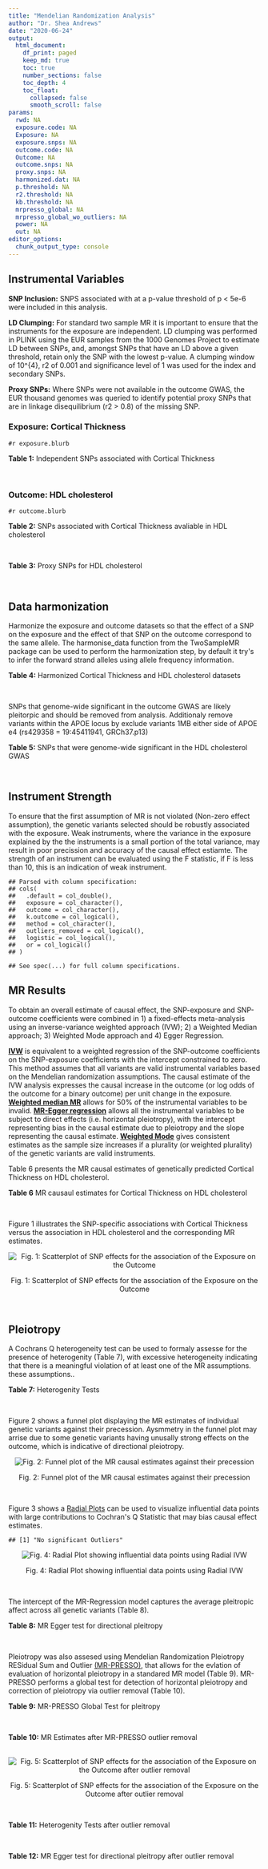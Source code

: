 ```yaml
---
title: "Mendelian Randomization Analysis"
author: "Dr. Shea Andrews"
date: "2020-06-24"
output:
  html_document:
    df_print: paged
    keep_md: true
    toc: true
    number_sections: false
    toc_depth: 4
    toc_float:
      collapsed: false
      smooth_scroll: false
params:
  rwd: NA
  exposure.code: NA
  Exposure: NA
  exposure.snps: NA
  outcome.code: NA
  Outcome: NA
  outcome.snps: NA
  proxy.snps: NA
  harmonized.dat: NA
  p.threshold: NA
  r2.threshold: NA
  kb.threshold: NA
  mrpresso_global: NA
  mrpresso_global_wo_outliers: NA
  power: NA
  out: NA
editor_options:
  chunk_output_type: console
---
```







## Instrumental Variables
**SNP Inclusion:** SNPS associated with at a p-value threshold of p < 5e-6 were included in this analysis.
<br>

**LD Clumping:** For standard two sample MR it is important to ensure that the instruments for the exposure are independent. LD clumping was performed in PLINK using the EUR samples from the 1000 Genomes Project to estimate LD between SNPs, and, amongst SNPs that have an LD above a given threshold, retain only the SNP with the lowest p-value. A clumping window of 10^{4}, r2 of 0.001 and significance level of 1 was used for the index and secondary SNPs.
<br>

**Proxy SNPs:** Where SNPs were not available in the outcome GWAS, the EUR thousand genomes was queried to identify potential proxy SNPs that are in linkage disequilibrium (r2 > 0.8) of the missing SNP.
<br>

### Exposure: Cortical Thickness
`#r exposure.blurb`
<br>

**Table 1:** Independent SNPs associated with Cortical Thickness
<div data-pagedtable="false">
  <script data-pagedtable-source type="application/json">
{"columns":[{"label":["SNP"],"name":[1],"type":["chr"],"align":["left"]},{"label":["CHROM"],"name":[2],"type":["dbl"],"align":["right"]},{"label":["POS"],"name":[3],"type":["dbl"],"align":["right"]},{"label":["REF"],"name":[4],"type":["chr"],"align":["left"]},{"label":["ALT"],"name":[5],"type":["chr"],"align":["left"]},{"label":["AF"],"name":[6],"type":["dbl"],"align":["right"]},{"label":["BETA"],"name":[7],"type":["dbl"],"align":["right"]},{"label":["SE"],"name":[8],"type":["dbl"],"align":["right"]},{"label":["Z"],"name":[9],"type":["dbl"],"align":["right"]},{"label":["P"],"name":[10],"type":["dbl"],"align":["right"]},{"label":["N"],"name":[11],"type":["dbl"],"align":["right"]},{"label":["TRAIT"],"name":[12],"type":["chr"],"align":["left"]}],"data":[{"1":"rs1180331","2":"1","3":"40012184","4":"G","5":"A","6":"0.4610","7":"0.0039","8":"0.0008","9":"4.875000","10":"5.299e-07","11":"32872","12":"Cortical_Thickness"},{"1":"rs556204","2":"1","3":"57595583","4":"G","5":"C","6":"0.1594","7":"-0.0050","8":"0.0010","9":"-5.000000","10":"1.417e-06","11":"32441","12":"Cortical_Thickness"},{"1":"rs2002058","2":"1","3":"58561329","4":"C","5":"T","6":"0.1892","7":"0.0046","8":"0.0010","9":"4.600000","10":"1.289e-06","11":"33089","12":"Cortical_Thickness"},{"1":"rs7549825","2":"1","3":"98554409","4":"A","5":"G","6":"0.3084","7":"0.0040","8":"0.0008","9":"5.000000","10":"2.503e-06","11":"32872","12":"Cortical_Thickness"},{"1":"rs7531555","2":"1","3":"196929310","4":"C","5":"T","6":"0.2386","7":"0.0047","8":"0.0009","9":"5.222222","10":"7.662e-08","11":"32639","12":"Cortical_Thickness"},{"1":"rs6738528","2":"2","3":"27149258","4":"T","5":"A","6":"0.3984","7":"0.0045","8":"0.0008","9":"5.625000","10":"7.324e-09","11":"32872","12":"Cortical_Thickness"},{"1":"rs3770776","2":"2","3":"37150793","4":"A","5":"G","6":"0.4299","7":"0.0039","8":"0.0008","9":"4.875000","10":"3.170e-07","11":"32872","12":"Cortical_Thickness"},{"1":"rs11692435","2":"2","3":"98275354","4":"G","5":"A","6":"0.0910","7":"-0.0091","8":"0.0015","9":"-6.066667","10":"3.179e-10","11":"29128","12":"Cortical_Thickness"},{"1":"rs533577","2":"3","3":"39489651","4":"C","5":"T","6":"0.4935","7":"-0.0050","8":"0.0008","9":"-6.250000","10":"8.426e-11","11":"32872","12":"Cortical_Thickness"},{"1":"rs11708974","2":"3","3":"64395184","4":"C","5":"T","6":"0.4778","7":"0.0035","8":"0.0008","9":"4.375000","10":"4.070e-06","11":"32872","12":"Cortical_Thickness"},{"1":"rs2636563","2":"3","3":"183939044","4":"G","5":"C","6":"0.2416","7":"0.0044","8":"0.0009","9":"4.888889","10":"2.299e-06","11":"31046","12":"Cortical_Thickness"},{"1":"rs10016059","2":"4","3":"2405007","4":"T","5":"C","6":"0.3379","7":"0.0038","8":"0.0008","9":"4.750000","10":"4.994e-06","11":"32441","12":"Cortical_Thickness"},{"1":"rs7657284","2":"4","3":"39688694","4":"A","5":"C","6":"0.2465","7":"0.0044","8":"0.0009","9":"4.888890","10":"2.680e-07","11":"32872","12":"Cortical_Thickness"},{"1":"rs7683042","2":"4","3":"46999235","4":"A","5":"G","6":"0.4028","7":"-0.0036","8":"0.0008","9":"-4.500000","10":"3.852e-06","11":"32872","12":"Cortical_Thickness"},{"1":"rs13107325","2":"4","3":"103188709","4":"C","5":"T","6":"0.0707","7":"-0.0076","8":"0.0015","9":"-5.066667","10":"5.054e-07","11":"32872","12":"Cortical_Thickness"},{"1":"rs35021943","2":"4","3":"121643239","4":"A","5":"C","6":"0.2422","7":"0.0051","8":"0.0009","9":"5.666670","10":"2.979e-09","11":"32872","12":"Cortical_Thickness"},{"1":"rs40565","2":"5","3":"55828636","4":"C","5":"T","6":"0.8108","7":"0.0048","8":"0.0010","9":"4.800000","10":"5.911e-07","11":"32249","12":"Cortical_Thickness"},{"1":"rs2744449","2":"6","3":"52951185","4":"G","5":"C","6":"0.9107","7":"0.0059","8":"0.0013","9":"4.538462","10":"4.452e-06","11":"33281","12":"Cortical_Thickness"},{"1":"rs194833","2":"7","3":"103761274","4":"G","5":"T","6":"0.4771","7":"-0.0035","8":"0.0008","9":"-4.375000","10":"3.614e-06","11":"32486","12":"Cortical_Thickness"},{"1":"rs6961970","2":"7","3":"113901132","4":"C","5":"A","6":"0.2334","7":"0.0041","8":"0.0009","9":"4.555556","10":"2.411e-06","11":"32872","12":"Cortical_Thickness"},{"1":"rs724265","2":"8","3":"8219182","4":"G","5":"A","6":"0.6272","7":"0.0041","8":"0.0008","9":"5.125000","10":"1.012e-07","11":"32872","12":"Cortical_Thickness"},{"1":"rs3200031","2":"8","3":"26227484","4":"C","5":"T","6":"0.0773","7":"0.0071","8":"0.0014","9":"5.071429","10":"5.526e-07","11":"32872","12":"Cortical_Thickness"},{"1":"rs7824177","2":"8","3":"110585288","4":"A","5":"G","6":"0.1616","7":"-0.0059","8":"0.0010","9":"-5.900000","10":"8.922e-09","11":"32872","12":"Cortical_Thickness"},{"1":"rs12543282","2":"8","3":"144627241","4":"C","5":"T","6":"0.2395","7":"0.0043","8":"0.0009","9":"4.777778","10":"4.087e-06","11":"32764","12":"Cortical_Thickness"},{"1":"rs35025323","2":"10","3":"97089991","4":"T","5":"C","6":"0.1210","7":"-0.0054","8":"0.0011","9":"-4.909090","10":"1.762e-06","11":"32872","12":"Cortical_Thickness"},{"1":"rs4296031","2":"11","3":"42540012","4":"G","5":"A","6":"0.8037","7":"-0.0044","8":"0.0010","9":"-4.400000","10":"3.779e-06","11":"32486","12":"Cortical_Thickness"},{"1":"rs7957460","2":"12","3":"32945835","4":"G","5":"A","6":"0.6732","7":"-0.0037","8":"0.0008","9":"-4.625000","10":"2.960e-06","11":"32512","12":"Cortical_Thickness"},{"1":"rs12815451","2":"12","3":"51738706","4":"T","5":"C","6":"0.1519","7":"0.0070","8":"0.0015","9":"4.666670","10":"3.201e-06","11":"20004","12":"Cortical_Thickness"},{"1":"rs1558801","2":"12","3":"109036359","4":"A","5":"C","6":"0.3852","7":"-0.0041","8":"0.0009","9":"-4.555560","10":"2.204e-06","11":"30860","12":"Cortical_Thickness"},{"1":"rs4772440","2":"13","3":"102712476","4":"C","5":"T","6":"0.4224","7":"-0.0036","8":"0.0008","9":"-4.500000","10":"3.102e-06","11":"32872","12":"Cortical_Thickness"},{"1":"rs1742401","2":"16","3":"1971601","4":"G","5":"A","6":"0.3809","7":"-0.0038","8":"0.0008","9":"-4.750000","10":"7.050e-07","11":"32764","12":"Cortical_Thickness"},{"1":"rs734957","2":"17","3":"2612584","4":"G","5":"A","6":"0.2235","7":"0.0066","8":"0.0012","9":"5.500000","10":"6.126e-08","11":"22106","12":"Cortical_Thickness"},{"1":"rs11656696","2":"17","3":"10033679","4":"C","5":"A","6":"0.4288","7":"0.0040","8":"0.0008","9":"5.000000","10":"2.117e-07","11":"32512","12":"Cortical_Thickness"},{"1":"rs7215205","2":"17","3":"29818258","4":"T","5":"C","6":"0.6326","7":"-0.0036","8":"0.0008","9":"-4.500000","10":"3.115e-06","11":"32680","12":"Cortical_Thickness"},{"1":"rs2316766","2":"17","3":"43919068","4":"G","5":"T","6":"0.2098","7":"0.0069","8":"0.0011","9":"6.272727","10":"2.903e-10","11":"26063","12":"Cortical_Thickness"},{"1":"rs117826338","2":"19","3":"5904353","4":"C","5":"T","6":"0.1353","7":"0.0062","8":"0.0012","9":"5.166667","10":"9.902e-08","11":"30012","12":"Cortical_Thickness"},{"1":"rs3816046","2":"19","3":"46118127","4":"C","5":"T","6":"0.3206","7":"-0.0041","8":"0.0008","9":"-5.125000","10":"8.464e-07","11":"30344","12":"Cortical_Thickness"},{"1":"rs5994871","2":"22","3":"22091244","4":"C","5":"T","6":"0.7171","7":"0.0042","8":"0.0009","9":"4.666667","10":"8.821e-07","11":"32872","12":"Cortical_Thickness"},{"1":"rs5756894","2":"22","3":"38450136","4":"C","5":"A","6":"0.6043","7":"0.0035","8":"0.0008","9":"4.375000","10":"4.741e-06","11":"32872","12":"Cortical_Thickness"}],"options":{"columns":{"min":{},"max":[10]},"rows":{"min":[10],"max":[10]},"pages":{}}}
  </script>
</div>
<br>

### Outcome: HDL cholesterol
`#r outcome.blurb`
<br>

**Table 2:** SNPs associated with Cortical Thickness avaliable in HDL cholesterol
<div data-pagedtable="false">
  <script data-pagedtable-source type="application/json">
{"columns":[{"label":["SNP"],"name":[1],"type":["chr"],"align":["left"]},{"label":["CHROM"],"name":[2],"type":["dbl"],"align":["right"]},{"label":["POS"],"name":[3],"type":["dbl"],"align":["right"]},{"label":["REF"],"name":[4],"type":["chr"],"align":["left"]},{"label":["ALT"],"name":[5],"type":["chr"],"align":["left"]},{"label":["AF"],"name":[6],"type":["dbl"],"align":["right"]},{"label":["BETA"],"name":[7],"type":["dbl"],"align":["right"]},{"label":["SE"],"name":[8],"type":["dbl"],"align":["right"]},{"label":["Z"],"name":[9],"type":["dbl"],"align":["right"]},{"label":["P"],"name":[10],"type":["dbl"],"align":["right"]},{"label":["N"],"name":[11],"type":["dbl"],"align":["right"]},{"label":["TRAIT"],"name":[12],"type":["chr"],"align":["left"]}],"data":[{"1":"rs1180331","2":"NA","3":"NA","4":"NA","5":"NA","6":"NA","7":"NA","8":"NA","9":"NA","10":"NA","11":"NA","12":"NA"},{"1":"rs556204","2":"1","3":"57595583","4":"G","5":"C","6":"0.1137930","7":"0.0039","8":"0.0069","9":"0.5652174","10":"8.538e-01","11":"94215","12":"HDL_Cholesterol"},{"1":"rs2002058","2":"1","3":"58561329","4":"C","5":"T","6":"0.1728960","7":"-0.0045","8":"0.0044","9":"-1.0227300","10":"4.201e-01","11":"187001","12":"HDL_Cholesterol"},{"1":"rs7549825","2":"1","3":"98554409","4":"A","5":"G","6":"0.3432840","7":"-0.0037","8":"0.0052","9":"-0.7115380","10":"4.497e-01","11":"94102","12":"HDL_Cholesterol"},{"1":"rs7531555","2":"NA","3":"NA","4":"NA","5":"NA","6":"NA","7":"NA","8":"NA","9":"NA","10":"NA","11":"NA","12":"NA"},{"1":"rs6738528","2":"2","3":"27149258","4":"T","5":"A","6":"0.4217790","7":"-0.0104","8":"0.0049","9":"-2.1224500","10":"4.743e-02","11":"94311","12":"HDL_Cholesterol"},{"1":"rs3770776","2":"NA","3":"NA","4":"NA","5":"NA","6":"NA","7":"NA","8":"NA","9":"NA","10":"NA","11":"NA","12":"NA"},{"1":"rs11692435","2":"2","3":"98275354","4":"G","5":"A","6":"0.1408810","7":"-0.0019","8":"0.0082","9":"-0.2317070","10":"7.171e-01","11":"94311","12":"HDL_Cholesterol"},{"1":"rs533577","2":"3","3":"39489651","4":"C","5":"T","6":"0.4492390","7":"-0.0007","8":"0.0048","9":"-0.1458330","10":"4.734e-01","11":"94311","12":"HDL_Cholesterol"},{"1":"rs11708974","2":"NA","3":"NA","4":"NA","5":"NA","6":"NA","7":"NA","8":"NA","9":"NA","10":"NA","11":"NA","12":"NA"},{"1":"rs2636563","2":"NA","3":"NA","4":"NA","5":"NA","6":"NA","7":"NA","8":"NA","9":"NA","10":"NA","11":"NA","12":"NA"},{"1":"rs10016059","2":"NA","3":"NA","4":"NA","5":"NA","6":"NA","7":"NA","8":"NA","9":"NA","10":"NA","11":"NA","12":"NA"},{"1":"rs7657284","2":"4","3":"39688694","4":"A","5":"C","6":"0.2721680","7":"-0.0059","8":"0.0055","9":"-1.0727300","10":"4.606e-01","11":"94311","12":"HDL_Cholesterol"},{"1":"rs7683042","2":"4","3":"46999235","4":"A","5":"G","6":"0.3111070","7":"-0.0087","8":"0.0051","9":"-1.7058800","10":"1.455e-01","11":"94311","12":"HDL_Cholesterol"},{"1":"rs13107325","2":"4","3":"103188709","4":"C","5":"T","6":"0.0473169","7":"-0.0708","8":"0.0078","9":"-9.0769200","10":"1.065e-15","11":"179316","12":"HDL_Cholesterol"},{"1":"rs35021943","2":"NA","3":"NA","4":"NA","5":"NA","6":"NA","7":"NA","8":"NA","9":"NA","10":"NA","11":"NA","12":"NA"},{"1":"rs40565","2":"5","3":"55828636","4":"C","5":"T","6":"0.7925280","7":"-0.0125","8":"0.0062","9":"-2.0161300","10":"2.448e-02","11":"94244","12":"HDL_Cholesterol"},{"1":"rs2744449","2":"NA","3":"NA","4":"NA","5":"NA","6":"NA","7":"NA","8":"NA","9":"NA","10":"NA","11":"NA","12":"NA"},{"1":"rs194833","2":"NA","3":"NA","4":"NA","5":"NA","6":"NA","7":"NA","8":"NA","9":"NA","10":"NA","11":"NA","12":"NA"},{"1":"rs6961970","2":"NA","3":"NA","4":"NA","5":"NA","6":"NA","7":"NA","8":"NA","9":"NA","10":"NA","11":"NA","12":"NA"},{"1":"rs724265","2":"NA","3":"NA","4":"NA","5":"NA","6":"NA","7":"NA","8":"NA","9":"NA","10":"NA","11":"NA","12":"NA"},{"1":"rs3200031","2":"NA","3":"NA","4":"NA","5":"NA","6":"NA","7":"NA","8":"NA","9":"NA","10":"NA","11":"NA","12":"NA"},{"1":"rs7824177","2":"8","3":"110585288","4":"A","5":"G","6":"0.1132660","7":"-0.0103","8":"0.0065","9":"-1.5846200","10":"3.176e-02","11":"94069","12":"HDL_Cholesterol"},{"1":"rs12543282","2":"NA","3":"NA","4":"NA","5":"NA","6":"NA","7":"NA","8":"NA","9":"NA","10":"NA","11":"NA","12":"NA"},{"1":"rs35025323","2":"NA","3":"NA","4":"NA","5":"NA","6":"NA","7":"NA","8":"NA","9":"NA","10":"NA","11":"NA","12":"NA"},{"1":"rs4296031","2":"NA","3":"NA","4":"NA","5":"NA","6":"NA","7":"NA","8":"NA","9":"NA","10":"NA","11":"NA","12":"NA"},{"1":"rs7957460","2":"NA","3":"NA","4":"NA","5":"NA","6":"NA","7":"NA","8":"NA","9":"NA","10":"NA","11":"NA","12":"NA"},{"1":"rs12815451","2":"NA","3":"NA","4":"NA","5":"NA","6":"NA","7":"NA","8":"NA","9":"NA","10":"NA","11":"NA","12":"NA"},{"1":"rs1558801","2":"NA","3":"NA","4":"NA","5":"NA","6":"NA","7":"NA","8":"NA","9":"NA","10":"NA","11":"NA","12":"NA"},{"1":"rs4772440","2":"13","3":"102712476","4":"C","5":"T","6":"0.4284900","7":"-0.0010","8":"0.0050","9":"-0.2000000","10":"8.897e-01","11":"93339","12":"HDL_Cholesterol"},{"1":"rs1742401","2":"NA","3":"NA","4":"NA","5":"NA","6":"NA","7":"NA","8":"NA","9":"NA","10":"NA","11":"NA","12":"NA"},{"1":"rs734957","2":"NA","3":"NA","4":"NA","5":"NA","6":"NA","7":"NA","8":"NA","9":"NA","10":"NA","11":"NA","12":"NA"},{"1":"rs11656696","2":"17","3":"10033679","4":"C","5":"A","6":"0.4084370","7":"-0.0014","8":"0.0056","9":"-0.2500000","10":"8.606e-01","11":"92820","12":"HDL_Cholesterol"},{"1":"rs7215205","2":"NA","3":"NA","4":"NA","5":"NA","6":"NA","7":"NA","8":"NA","9":"NA","10":"NA","11":"NA","12":"NA"},{"1":"rs2316766","2":"NA","3":"NA","4":"NA","5":"NA","6":"NA","7":"NA","8":"NA","9":"NA","10":"NA","11":"NA","12":"NA"},{"1":"rs117826338","2":"NA","3":"NA","4":"NA","5":"NA","6":"NA","7":"NA","8":"NA","9":"NA","10":"NA","11":"NA","12":"NA"},{"1":"rs3816046","2":"19","3":"46118127","4":"C","5":"T","6":"0.3054140","7":"-0.0150","8":"0.0065","9":"-2.3076900","10":"1.603e-02","11":"77438","12":"HDL_Cholesterol"},{"1":"rs5994871","2":"NA","3":"NA","4":"NA","5":"NA","6":"NA","7":"NA","8":"NA","9":"NA","10":"NA","11":"NA","12":"NA"},{"1":"rs5756894","2":"NA","3":"NA","4":"NA","5":"NA","6":"NA","7":"NA","8":"NA","9":"NA","10":"NA","11":"NA","12":"NA"}],"options":{"columns":{"min":{},"max":[10]},"rows":{"min":[10],"max":[10]},"pages":{}}}
  </script>
</div>
<br>

**Table 3:** Proxy SNPs for HDL cholesterol
<div data-pagedtable="false">
  <script data-pagedtable-source type="application/json">
{"columns":[{"label":["target_snp"],"name":[1],"type":["chr"],"align":["left"]},{"label":["proxy_snp"],"name":[2],"type":["chr"],"align":["left"]},{"label":["ld.r2"],"name":[3],"type":["dbl"],"align":["right"]},{"label":["Dprime"],"name":[4],"type":["dbl"],"align":["right"]},{"label":["PHASE"],"name":[5],"type":["chr"],"align":["left"]},{"label":["X12"],"name":[6],"type":["lgl"],"align":["right"]},{"label":["CHROM"],"name":[7],"type":["dbl"],"align":["right"]},{"label":["POS"],"name":[8],"type":["dbl"],"align":["right"]},{"label":["REF.proxy"],"name":[9],"type":["chr"],"align":["left"]},{"label":["ALT.proxy"],"name":[10],"type":["chr"],"align":["left"]},{"label":["AF"],"name":[11],"type":["dbl"],"align":["right"]},{"label":["BETA"],"name":[12],"type":["dbl"],"align":["right"]},{"label":["SE"],"name":[13],"type":["dbl"],"align":["right"]},{"label":["Z"],"name":[14],"type":["dbl"],"align":["right"]},{"label":["P"],"name":[15],"type":["dbl"],"align":["right"]},{"label":["N"],"name":[16],"type":["dbl"],"align":["right"]},{"label":["TRAIT"],"name":[17],"type":["chr"],"align":["left"]},{"label":["ref"],"name":[18],"type":["chr"],"align":["left"]},{"label":["ref.proxy"],"name":[19],"type":["chr"],"align":["left"]},{"label":["alt"],"name":[20],"type":["chr"],"align":["left"]},{"label":["alt.proxy"],"name":[21],"type":["chr"],"align":["left"]},{"label":["ALT"],"name":[22],"type":["chr"],"align":["left"]},{"label":["REF"],"name":[23],"type":["chr"],"align":["left"]},{"label":["proxy.outcome"],"name":[24],"type":["lgl"],"align":["right"]}],"data":[{"1":"rs7531555","2":"rs4085749","3":"1.000000","4":"1.000000","5":"TT/CC","6":"NA","7":"1","8":"196920148","9":"C","10":"T","11":"0.249818","12":"0.0158","13":"0.0056","14":"2.8214286","15":"0.008547","16":"94311","17":"HDL_Cholesterol","18":"T","19":"T","20":"C","21":"C","22":"T","23":"C","24":"TRUE"},{"1":"rs3770776","2":"rs888083","3":"0.856718","4":"0.929358","5":"GT/AC","6":"NA","7":"2","8":"37117073","9":"C","10":"T","11":"0.424528","12":"0.0035","13":"0.0048","14":"0.7291667","15":"0.279200","16":"94311","17":"HDL_Cholesterol","18":"G","19":"T","20":"A","21":"C","22":"G","23":"A","24":"TRUE"},{"1":"rs2636563","2":"rs13315366","3":"0.831668","4":"0.993562","5":"CT/GC","6":"NA","7":"3","8":"183940200","9":"C","10":"T","11":"0.205666","12":"-0.0138","13":"0.0085","14":"-1.6235300","15":"0.121700","16":"94311","17":"HDL_Cholesterol","18":"C","19":"T","20":"G","21":"C","22":"C","23":"G","24":"TRUE"},{"1":"rs10016059","2":"rs4257708","3":"0.826687","4":"0.990109","5":"CA/TG","6":"NA","7":"4","8":"2385384","9":"G","10":"A","11":"0.428780","12":"0.0061","13":"0.0049","14":"1.2448980","15":"0.339400","16":"94309","17":"HDL_Cholesterol","18":"C","19":"A","20":"T","21":"G","22":"C","23":"T","24":"TRUE"},{"1":"rs35021943","2":"rs11721741","3":"0.926024","4":"0.970667","5":"CG/AA","6":"NA","7":"4","8":"121629986","9":"A","10":"G","11":"0.224764","12":"0.0045","13":"0.0056","14":"0.8035714","15":"0.634200","16":"94311","17":"HDL_Cholesterol","18":"C","19":"G","20":"A","21":"A","22":"C","23":"A","24":"TRUE"},{"1":"rs2744449","2":"rs222451","3":"0.988497","4":"1.000000","5":"GC/CG","6":"NA","7":"6","8":"52909609","9":"C","10":"G","11":"0.885118","12":"0.0138","13":"0.0083","14":"1.6626506","15":"0.342000","16":"91285","17":"HDL_Cholesterol","18":"G","19":"C","20":"C","21":"G","22":"C","23":"G","24":"TRUE"},{"1":"rs194833","2":"rs194834","3":"0.996031","4":"1.000000","5":"GG/TA","6":"NA","7":"7","8":"103762313","9":"G","10":"A","11":"0.482583","12":"0.0120","13":"0.0048","14":"2.5000000","15":"0.010750","16":"94311","17":"HDL_Cholesterol","18":"G","19":"G","20":"T","21":"A","22":"T","23":"G","24":"TRUE"},{"1":"rs724265","2":"rs4840932","3":"0.925904","4":"0.995533","5":"GG/AT","6":"NA","7":"8","8":"8209191","9":"G","10":"T","11":"0.574135","12":"-0.0056","13":"0.0050","14":"-1.1200000","15":"0.161300","16":"94311","17":"HDL_Cholesterol","18":"G","19":"G","20":"A","21":"T","22":"A","23":"G","24":"TRUE"},{"1":"rs3200031","2":"rs17055142","3":"1.000000","4":"1.000000","5":"TT/CC","6":"NA","7":"8","8":"26201601","9":"C","10":"T","11":"0.046790","12":"-0.0023","13":"0.0093","14":"-0.2473120","15":"0.970800","16":"89247","17":"HDL_Cholesterol","18":"T","19":"T","20":"C","21":"C","22":"T","23":"C","24":"TRUE"},{"1":"rs12543282","2":"rs7837369","3":"0.871553","4":"0.952496","5":"TT/CG","6":"NA","7":"8","8":"144605598","9":"G","10":"T","11":"0.214130","12":"-0.0011","13":"0.0057","14":"-0.1929820","15":"0.769000","16":"94311","17":"HDL_Cholesterol","18":"T","19":"T","20":"C","21":"G","22":"T","23":"C","24":"TRUE"},{"1":"rs35025323","2":"rs7085635","3":"1.000000","4":"1.000000","5":"CT/TC","6":"NA","7":"10","8":"97087522","9":"C","10":"T","11":"0.127137","12":"-0.0070","13":"0.0073","14":"-0.9589040","15":"0.317700","16":"94311","17":"HDL_Cholesterol","18":"C","19":"T","20":"T","21":"C","22":"C","23":"T","24":"TRUE"},{"1":"rs4296031","2":"rs6485318","3":"0.920459","4":"1.000000","5":"GG/AA","6":"NA","7":"11","8":"42511130","9":"G","10":"A","11":"0.787785","12":"0.0106","13":"0.0062","14":"1.7096774","15":"0.093050","16":"94311","17":"HDL_Cholesterol","18":"G","19":"G","20":"A","21":"A","22":"A","23":"G","24":"TRUE"},{"1":"rs7957460","2":"rs12612","3":"1.000000","4":"1.000000","5":"GG/AC","6":"NA","7":"12","8":"32945107","9":"G","10":"C","11":"0.660196","12":"0.0011","13":"0.0051","14":"0.2156863","15":"0.862500","16":"94311","17":"HDL_Cholesterol","18":"G","19":"G","20":"A","21":"C","22":"A","23":"G","24":"TRUE"},{"1":"rs1558801","2":"rs7300215","3":"0.811396","4":"0.952704","5":"CA/AG","6":"NA","7":"12","8":"109089394","9":"G","10":"A","11":"0.399416","12":"-0.0056","13":"0.0052","14":"-1.0769200","15":"0.195800","16":"94310","17":"HDL_Cholesterol","18":"C","19":"A","20":"A","21":"G","22":"C","23":"A","24":"TRUE"},{"1":"rs1742401","2":"rs2974863","3":"0.934600","4":"0.982930","5":"AG/GC","6":"NA","7":"16","8":"1963152","9":"C","10":"G","11":"0.434838","12":"-0.0043","13":"0.0049","14":"-0.8775510","15":"0.343200","16":"92820","17":"HDL_Cholesterol","18":"A","19":"G","20":"G","21":"C","22":"A","23":"G","24":"TRUE"},{"1":"rs7215205","2":"rs2097719","3":"0.830986","4":"0.935708","5":"TG/CA","6":"NA","7":"17","8":"29827429","9":"G","10":"A","11":"0.608000","12":"-0.0034","13":"0.0052","14":"-0.6538460","15":"0.505300","16":"92820","17":"HDL_Cholesterol","18":"T","19":"G","20":"C","21":"A","22":"C","23":"T","24":"TRUE"},{"1":"rs2316766","2":"rs17687534","3":"0.989115","4":"1.000000","5":"TC/GT","6":"NA","7":"17","8":"43749579","9":"T","10":"C","11":"0.147123","12":"0.0000","13":"0.0059","14":"0.0000000","15":"0.602500","16":"91319","17":"HDL_Cholesterol","18":"T","19":"C","20":"G","21":"T","22":"T","23":"G","24":"TRUE"},{"1":"rs5756894","2":"rs4821733","3":"0.899090","4":"1.000000","5":"CG/AA","6":"NA","7":"22","8":"38449394","9":"G","10":"A","11":"0.571869","12":"0.0006","13":"0.0048","14":"0.1250000","15":"0.931500","16":"92712","17":"HDL_Cholesterol","18":"C","19":"G","20":"A","21":"A","22":"A","23":"C","24":"TRUE"},{"1":"rs1180331","2":"NA","3":"NA","4":"NA","5":"NA","6":"NA","7":"NA","8":"NA","9":"NA","10":"NA","11":"NA","12":"NA","13":"NA","14":"NA","15":"NA","16":"NA","17":"NA","18":"NA","19":"NA","20":"NA","21":"NA","22":"NA","23":"NA","24":"NA"},{"1":"rs11708974","2":"NA","3":"NA","4":"NA","5":"NA","6":"NA","7":"NA","8":"NA","9":"NA","10":"NA","11":"NA","12":"NA","13":"NA","14":"NA","15":"NA","16":"NA","17":"NA","18":"NA","19":"NA","20":"NA","21":"NA","22":"NA","23":"NA","24":"NA"},{"1":"rs6961970","2":"NA","3":"NA","4":"NA","5":"NA","6":"NA","7":"NA","8":"NA","9":"NA","10":"NA","11":"NA","12":"NA","13":"NA","14":"NA","15":"NA","16":"NA","17":"NA","18":"NA","19":"NA","20":"NA","21":"NA","22":"NA","23":"NA","24":"NA"},{"1":"rs12815451","2":"NA","3":"NA","4":"NA","5":"NA","6":"NA","7":"NA","8":"NA","9":"NA","10":"NA","11":"NA","12":"NA","13":"NA","14":"NA","15":"NA","16":"NA","17":"NA","18":"NA","19":"NA","20":"NA","21":"NA","22":"NA","23":"NA","24":"NA"},{"1":"rs734957","2":"NA","3":"NA","4":"NA","5":"NA","6":"NA","7":"NA","8":"NA","9":"NA","10":"NA","11":"NA","12":"NA","13":"NA","14":"NA","15":"NA","16":"NA","17":"NA","18":"NA","19":"NA","20":"NA","21":"NA","22":"NA","23":"NA","24":"NA"},{"1":"rs117826338","2":"NA","3":"NA","4":"NA","5":"NA","6":"NA","7":"NA","8":"NA","9":"NA","10":"NA","11":"NA","12":"NA","13":"NA","14":"NA","15":"NA","16":"NA","17":"NA","18":"NA","19":"NA","20":"NA","21":"NA","22":"NA","23":"NA","24":"NA"},{"1":"rs5994871","2":"NA","3":"NA","4":"NA","5":"NA","6":"NA","7":"NA","8":"NA","9":"NA","10":"NA","11":"NA","12":"NA","13":"NA","14":"NA","15":"NA","16":"NA","17":"NA","18":"NA","19":"NA","20":"NA","21":"NA","22":"NA","23":"NA","24":"NA"}],"options":{"columns":{"min":{},"max":[10]},"rows":{"min":[10],"max":[10]},"pages":{}}}
  </script>
</div>
<br>

## Data harmonization
Harmonize the exposure and outcome datasets so that the effect of a SNP on the exposure and the effect of that SNP on the outcome correspond to the same allele. The harmonise_data function from the TwoSampleMR package can be used to perform the harmonization step, by default it try's to infer the forward strand alleles using allele frequency information.
<br>

**Table 4:** Harmonized Cortical Thickness and HDL cholesterol datasets
<div data-pagedtable="false">
  <script data-pagedtable-source type="application/json">
{"columns":[{"label":["SNP"],"name":[1],"type":["chr"],"align":["left"]},{"label":["effect_allele.exposure"],"name":[2],"type":["chr"],"align":["left"]},{"label":["other_allele.exposure"],"name":[3],"type":["chr"],"align":["left"]},{"label":["effect_allele.outcome"],"name":[4],"type":["chr"],"align":["left"]},{"label":["other_allele.outcome"],"name":[5],"type":["chr"],"align":["left"]},{"label":["beta.exposure"],"name":[6],"type":["dbl"],"align":["right"]},{"label":["beta.outcome"],"name":[7],"type":["dbl"],"align":["right"]},{"label":["eaf.exposure"],"name":[8],"type":["dbl"],"align":["right"]},{"label":["eaf.outcome"],"name":[9],"type":["dbl"],"align":["right"]},{"label":["remove"],"name":[10],"type":["lgl"],"align":["right"]},{"label":["palindromic"],"name":[11],"type":["lgl"],"align":["right"]},{"label":["ambiguous"],"name":[12],"type":["lgl"],"align":["right"]},{"label":["id.outcome"],"name":[13],"type":["chr"],"align":["left"]},{"label":["chr.outcome"],"name":[14],"type":["dbl"],"align":["right"]},{"label":["pos.outcome"],"name":[15],"type":["dbl"],"align":["right"]},{"label":["se.outcome"],"name":[16],"type":["dbl"],"align":["right"]},{"label":["z.outcome"],"name":[17],"type":["dbl"],"align":["right"]},{"label":["pval.outcome"],"name":[18],"type":["dbl"],"align":["right"]},{"label":["samplesize.outcome"],"name":[19],"type":["dbl"],"align":["right"]},{"label":["outcome"],"name":[20],"type":["chr"],"align":["left"]},{"label":["mr_keep.outcome"],"name":[21],"type":["lgl"],"align":["right"]},{"label":["pval_origin.outcome"],"name":[22],"type":["chr"],"align":["left"]},{"label":["proxy.outcome"],"name":[23],"type":["lgl"],"align":["right"]},{"label":["target_snp.outcome"],"name":[24],"type":["chr"],"align":["left"]},{"label":["proxy_snp.outcome"],"name":[25],"type":["chr"],"align":["left"]},{"label":["target_a1.outcome"],"name":[26],"type":["chr"],"align":["left"]},{"label":["target_a2.outcome"],"name":[27],"type":["chr"],"align":["left"]},{"label":["proxy_a1.outcome"],"name":[28],"type":["chr"],"align":["left"]},{"label":["proxy_a2.outcome"],"name":[29],"type":["chr"],"align":["left"]},{"label":["chr.exposure"],"name":[30],"type":["dbl"],"align":["right"]},{"label":["pos.exposure"],"name":[31],"type":["dbl"],"align":["right"]},{"label":["se.exposure"],"name":[32],"type":["dbl"],"align":["right"]},{"label":["z.exposure"],"name":[33],"type":["dbl"],"align":["right"]},{"label":["pval.exposure"],"name":[34],"type":["dbl"],"align":["right"]},{"label":["samplesize.exposure"],"name":[35],"type":["dbl"],"align":["right"]},{"label":["exposure"],"name":[36],"type":["chr"],"align":["left"]},{"label":["mr_keep.exposure"],"name":[37],"type":["lgl"],"align":["right"]},{"label":["pval_origin.exposure"],"name":[38],"type":["chr"],"align":["left"]},{"label":["id.exposure"],"name":[39],"type":["chr"],"align":["left"]},{"label":["action"],"name":[40],"type":["dbl"],"align":["right"]},{"label":["mr_keep"],"name":[41],"type":["lgl"],"align":["right"]},{"label":["pleitropy_keep"],"name":[42],"type":["lgl"],"align":["right"]},{"label":["pt"],"name":[43],"type":["dbl"],"align":["right"]},{"label":["mrpresso_RSSobs"],"name":[44],"type":["dbl"],"align":["right"]},{"label":["mrpresso_pval"],"name":[45],"type":["dbl"],"align":["right"]},{"label":["mrpresso_keep"],"name":[46],"type":["lgl"],"align":["right"]}],"data":[{"1":"rs10016059","2":"C","3":"T","4":"C","5":"T","6":"0.0038","7":"0.0061","8":"0.3379","9":"0.4287800","10":"FALSE","11":"FALSE","12":"FALSE","13":"KjrdQA","14":"4","15":"2385384","16":"0.0049","17":"1.2448980","18":"3.394e-01","19":"94309","20":"Willer2013hdl","21":"TRUE","22":"reported","23":"TRUE","24":"rs10016059","25":"rs4257708","26":"C","27":"T","28":"A","29":"G","30":"4","31":"2405007","32":"0.0008","33":"4.750000","34":"4.994e-06","35":"32441","36":"Grasby2020thickness","37":"TRUE","38":"reported","39":"t7uv8N","40":"2","41":"TRUE","42":"TRUE","43":"5e-06","44":"3.489948e-05","45":"1.000","46":"TRUE"},{"1":"rs11656696","2":"A","3":"C","4":"A","5":"C","6":"0.0040","7":"-0.0014","8":"0.4288","9":"0.4084370","10":"FALSE","11":"FALSE","12":"FALSE","13":"KjrdQA","14":"17","15":"10033679","16":"0.0056","17":"-0.2500000","18":"8.606e-01","19":"92820","20":"Willer2013hdl","21":"TRUE","22":"reported","23":"NA","24":"NA","25":"NA","26":"NA","27":"NA","28":"NA","29":"NA","30":"17","31":"10033679","32":"0.0008","33":"5.000000","34":"2.117e-07","35":"32512","36":"Grasby2020thickness","37":"TRUE","38":"reported","39":"t7uv8N","40":"2","41":"TRUE","42":"TRUE","43":"5e-06","44":"3.408225e-06","45":"1.000","46":"TRUE"},{"1":"rs11692435","2":"A","3":"G","4":"A","5":"G","6":"-0.0091","7":"-0.0019","8":"0.0910","9":"0.1408810","10":"FALSE","11":"FALSE","12":"FALSE","13":"KjrdQA","14":"2","15":"98275354","16":"0.0082","17":"-0.2317070","18":"7.171e-01","19":"94311","20":"Willer2013hdl","21":"TRUE","22":"reported","23":"NA","24":"NA","25":"NA","26":"NA","27":"NA","28":"NA","29":"NA","30":"2","31":"98275354","32":"0.0015","33":"-6.066667","34":"3.179e-10","35":"29128","36":"Grasby2020thickness","37":"TRUE","38":"reported","39":"t7uv8N","40":"2","41":"TRUE","42":"TRUE","43":"5e-06","44":"1.133695e-06","45":"1.000","46":"TRUE"},{"1":"rs12543282","2":"T","3":"C","4":"T","5":"C","6":"0.0043","7":"-0.0011","8":"0.2395","9":"0.2141300","10":"FALSE","11":"FALSE","12":"FALSE","13":"KjrdQA","14":"8","15":"144605598","16":"0.0057","17":"-0.1929820","18":"7.690e-01","19":"94311","20":"Willer2013hdl","21":"TRUE","22":"reported","23":"TRUE","24":"rs12543282","25":"rs7837369","26":"T","27":"C","28":"T","29":"G","30":"8","31":"144627241","32":"0.0009","33":"4.777778","34":"4.087e-06","35":"32764","36":"Grasby2020thickness","37":"TRUE","38":"reported","39":"t7uv8N","40":"2","41":"TRUE","42":"TRUE","43":"5e-06","44":"2.475925e-06","45":"1.000","46":"TRUE"},{"1":"rs13107325","2":"T","3":"C","4":"T","5":"C","6":"-0.0076","7":"-0.0708","8":"0.0707","9":"0.0473169","10":"FALSE","11":"FALSE","12":"FALSE","13":"KjrdQA","14":"4","15":"103188709","16":"0.0078","17":"-9.0769200","18":"1.065e-15","19":"179316","20":"Willer2013hdl","21":"TRUE","22":"reported","23":"NA","24":"NA","25":"NA","26":"NA","27":"NA","28":"NA","29":"NA","30":"4","31":"103188709","32":"0.0015","33":"-5.066667","34":"5.054e-07","35":"32872","36":"Grasby2020thickness","37":"TRUE","38":"reported","39":"t7uv8N","40":"2","41":"TRUE","42":"FALSE","43":"5e-06","44":"NA","45":"NA","46":"NA"},{"1":"rs1558801","2":"C","3":"A","4":"C","5":"A","6":"-0.0041","7":"-0.0056","8":"0.3852","9":"0.3994160","10":"FALSE","11":"FALSE","12":"FALSE","13":"KjrdQA","14":"12","15":"109089394","16":"0.0052","17":"-1.0769200","18":"1.958e-01","19":"94310","20":"Willer2013hdl","21":"TRUE","22":"reported","23":"TRUE","24":"rs1558801","25":"rs7300215","26":"C","27":"A","28":"A","29":"G","30":"12","31":"109036359","32":"0.0009","33":"-4.555560","34":"2.204e-06","35":"30860","36":"Grasby2020thickness","37":"TRUE","38":"reported","39":"t7uv8N","40":"2","41":"TRUE","42":"TRUE","43":"5e-06","44":"2.879952e-05","45":"1.000","46":"TRUE"},{"1":"rs1742401","2":"A","3":"G","4":"A","5":"G","6":"-0.0038","7":"-0.0043","8":"0.3809","9":"0.4348380","10":"FALSE","11":"FALSE","12":"FALSE","13":"KjrdQA","14":"16","15":"1963152","16":"0.0049","17":"-0.8775510","18":"3.432e-01","19":"92820","20":"Willer2013hdl","21":"TRUE","22":"reported","23":"TRUE","24":"rs1742401","25":"rs2974863","26":"A","27":"G","28":"G","29":"C","30":"16","31":"1971601","32":"0.0008","33":"-4.750000","34":"7.050e-07","35":"32764","36":"Grasby2020thickness","37":"TRUE","38":"reported","39":"t7uv8N","40":"2","41":"TRUE","42":"TRUE","43":"5e-06","44":"1.639793e-05","45":"1.000","46":"TRUE"},{"1":"rs194833","2":"T","3":"G","4":"T","5":"G","6":"-0.0035","7":"0.0120","8":"0.4771","9":"0.4825830","10":"FALSE","11":"FALSE","12":"FALSE","13":"KjrdQA","14":"7","15":"103762313","16":"0.0048","17":"2.5000000","18":"1.075e-02","19":"94311","20":"Willer2013hdl","21":"TRUE","22":"reported","23":"TRUE","24":"rs194833","25":"rs194834","26":"T","27":"G","28":"A","29":"G","30":"7","31":"103761274","32":"0.0008","33":"-4.375000","34":"3.614e-06","35":"32486","36":"Grasby2020thickness","37":"TRUE","38":"reported","39":"t7uv8N","40":"2","41":"TRUE","42":"TRUE","43":"5e-06","44":"1.612589e-04","45":"0.058","46":"TRUE"},{"1":"rs2002058","2":"T","3":"C","4":"T","5":"C","6":"0.0046","7":"-0.0045","8":"0.1892","9":"0.1728960","10":"FALSE","11":"FALSE","12":"FALSE","13":"KjrdQA","14":"1","15":"58561329","16":"0.0044","17":"-1.0227300","18":"4.201e-01","19":"187001","20":"Willer2013hdl","21":"TRUE","22":"reported","23":"NA","24":"NA","25":"NA","26":"NA","27":"NA","28":"NA","29":"NA","30":"1","31":"58561329","32":"0.0010","33":"4.600000","34":"1.289e-06","35":"33089","36":"Grasby2020thickness","37":"TRUE","38":"reported","39":"t7uv8N","40":"2","41":"TRUE","42":"TRUE","43":"5e-06","44":"2.762096e-05","45":"1.000","46":"TRUE"},{"1":"rs2316766","2":"T","3":"G","4":"T","5":"G","6":"0.0069","7":"0.0000","8":"0.2098","9":"0.1471230","10":"FALSE","11":"FALSE","12":"FALSE","13":"KjrdQA","14":"17","15":"43749579","16":"0.0059","17":"0.0000000","18":"6.025e-01","19":"91319","20":"Willer2013hdl","21":"TRUE","22":"reported","23":"TRUE","24":"rs2316766","25":"rs17687534","26":"T","27":"G","28":"C","29":"T","30":"17","31":"43919068","32":"0.0011","33":"6.272727","34":"2.903e-10","35":"26063","36":"Grasby2020thickness","37":"TRUE","38":"reported","39":"t7uv8N","40":"2","41":"TRUE","42":"TRUE","43":"5e-06","44":"5.439581e-07","45":"1.000","46":"TRUE"},{"1":"rs2636563","2":"C","3":"G","4":"C","5":"G","6":"0.0044","7":"-0.0138","8":"0.2416","9":"0.2056660","10":"FALSE","11":"TRUE","12":"FALSE","13":"KjrdQA","14":"3","15":"183940200","16":"0.0085","17":"-1.6235300","18":"1.217e-01","19":"94311","20":"Willer2013hdl","21":"TRUE","22":"reported","23":"TRUE","24":"rs2636563","25":"rs13315366","26":"C","27":"G","28":"T","29":"C","30":"3","31":"183939044","32":"0.0009","33":"4.888889","34":"2.299e-06","35":"31046","36":"Grasby2020thickness","37":"TRUE","38":"reported","39":"t7uv8N","40":"2","41":"TRUE","42":"TRUE","43":"5e-06","44":"2.084597e-04","45":"1.000","46":"TRUE"},{"1":"rs2744449","2":"C","3":"G","4":"C","5":"G","6":"0.0059","7":"0.0138","8":"0.9107","9":"0.8851180","10":"FALSE","11":"TRUE","12":"FALSE","13":"KjrdQA","14":"6","15":"52909609","16":"0.0083","17":"1.6626506","18":"3.420e-01","19":"91285","20":"Willer2013hdl","21":"TRUE","22":"reported","23":"TRUE","24":"rs2744449","25":"rs222451","26":"C","27":"G","28":"G","29":"C","30":"6","31":"52951185","32":"0.0013","33":"4.538462","34":"4.452e-06","35":"33281","36":"Grasby2020thickness","37":"TRUE","38":"reported","39":"t7uv8N","40":"2","41":"TRUE","42":"TRUE","43":"5e-06","44":"1.841724e-04","45":"1.000","46":"TRUE"},{"1":"rs3200031","2":"T","3":"C","4":"T","5":"C","6":"0.0071","7":"-0.0023","8":"0.0773","9":"0.0467900","10":"FALSE","11":"FALSE","12":"FALSE","13":"KjrdQA","14":"8","15":"26201601","16":"0.0093","17":"-0.2473120","18":"9.708e-01","19":"89247","20":"Willer2013hdl","21":"TRUE","22":"reported","23":"TRUE","24":"rs3200031","25":"rs17055142","26":"T","27":"C","28":"T","29":"C","30":"8","31":"26227484","32":"0.0014","33":"5.071429","34":"5.526e-07","35":"32872","36":"Grasby2020thickness","37":"TRUE","38":"reported","39":"t7uv8N","40":"2","41":"TRUE","42":"TRUE","43":"5e-06","44":"9.603061e-06","45":"1.000","46":"TRUE"},{"1":"rs35021943","2":"C","3":"A","4":"C","5":"A","6":"0.0051","7":"0.0045","8":"0.2422","9":"0.2247640","10":"FALSE","11":"FALSE","12":"FALSE","13":"KjrdQA","14":"4","15":"121629986","16":"0.0056","17":"0.8035714","18":"6.342e-01","19":"94311","20":"Willer2013hdl","21":"TRUE","22":"reported","23":"TRUE","24":"rs35021943","25":"rs11721741","26":"C","27":"A","28":"G","29":"A","30":"4","31":"121643239","32":"0.0009","33":"5.666670","34":"2.979e-09","35":"32872","36":"Grasby2020thickness","37":"TRUE","38":"reported","39":"t7uv8N","40":"2","41":"TRUE","42":"TRUE","43":"5e-06","44":"1.742032e-05","45":"1.000","46":"TRUE"},{"1":"rs35025323","2":"C","3":"T","4":"C","5":"T","6":"-0.0054","7":"-0.0070","8":"0.1210","9":"0.1271370","10":"FALSE","11":"FALSE","12":"FALSE","13":"KjrdQA","14":"10","15":"97087522","16":"0.0073","17":"-0.9589040","18":"3.177e-01","19":"94311","20":"Willer2013hdl","21":"TRUE","22":"reported","23":"TRUE","24":"rs35025323","25":"rs7085635","26":"C","27":"T","28":"T","29":"C","30":"10","31":"97089991","32":"0.0011","33":"-4.909090","34":"1.762e-06","35":"32872","36":"Grasby2020thickness","37":"TRUE","38":"reported","39":"t7uv8N","40":"2","41":"TRUE","42":"TRUE","43":"5e-06","44":"4.426627e-05","45":"1.000","46":"TRUE"},{"1":"rs3770776","2":"G","3":"A","4":"G","5":"A","6":"0.0039","7":"0.0035","8":"0.4299","9":"0.4245280","10":"FALSE","11":"FALSE","12":"FALSE","13":"KjrdQA","14":"2","15":"37117073","16":"0.0048","17":"0.7291667","18":"2.792e-01","19":"94311","20":"Willer2013hdl","21":"TRUE","22":"reported","23":"TRUE","24":"rs3770776","25":"rs888083","26":"G","27":"A","28":"T","29":"C","30":"2","31":"37150793","32":"0.0008","33":"4.875000","34":"3.170e-07","35":"32872","36":"Grasby2020thickness","37":"TRUE","38":"reported","39":"t7uv8N","40":"2","41":"TRUE","42":"TRUE","43":"5e-06","44":"1.039105e-05","45":"1.000","46":"TRUE"},{"1":"rs3816046","2":"T","3":"C","4":"T","5":"C","6":"-0.0041","7":"-0.0150","8":"0.3206","9":"0.3054140","10":"FALSE","11":"FALSE","12":"FALSE","13":"KjrdQA","14":"19","15":"46118127","16":"0.0065","17":"-2.3076900","18":"1.603e-02","19":"77438","20":"Willer2013hdl","21":"TRUE","22":"reported","23":"NA","24":"NA","25":"NA","26":"NA","27":"NA","28":"NA","29":"NA","30":"19","31":"46118127","32":"0.0008","33":"-5.125000","34":"8.464e-07","35":"30344","36":"Grasby2020thickness","37":"TRUE","38":"reported","39":"t7uv8N","40":"2","41":"TRUE","42":"FALSE","43":"5e-06","44":"NA","45":"NA","46":"NA"},{"1":"rs40565","2":"T","3":"C","4":"T","5":"C","6":"0.0048","7":"-0.0125","8":"0.8108","9":"0.7925280","10":"FALSE","11":"FALSE","12":"FALSE","13":"KjrdQA","14":"5","15":"55828636","16":"0.0062","17":"-2.0161300","18":"2.448e-02","19":"94244","20":"Willer2013hdl","21":"TRUE","22":"reported","23":"NA","24":"NA","25":"NA","26":"NA","27":"NA","28":"NA","29":"NA","30":"5","31":"55828636","32":"0.0010","33":"4.800000","34":"5.911e-07","35":"32249","36":"Grasby2020thickness","37":"TRUE","38":"reported","39":"t7uv8N","40":"2","41":"TRUE","42":"TRUE","43":"5e-06","44":"1.794060e-04","45":"0.696","46":"TRUE"},{"1":"rs4296031","2":"A","3":"G","4":"A","5":"G","6":"-0.0044","7":"0.0106","8":"0.8037","9":"0.7877850","10":"FALSE","11":"FALSE","12":"FALSE","13":"KjrdQA","14":"11","15":"42511130","16":"0.0062","17":"1.7096774","18":"9.305e-02","19":"94311","20":"Willer2013hdl","21":"TRUE","22":"reported","23":"TRUE","24":"rs4296031","25":"rs6485318","26":"A","27":"G","28":"A","29":"G","30":"11","31":"42540012","32":"0.0010","33":"-4.400000","34":"3.779e-06","35":"32486","36":"Grasby2020thickness","37":"TRUE","38":"reported","39":"t7uv8N","40":"2","41":"TRUE","42":"TRUE","43":"5e-06","44":"1.284558e-04","45":"1.000","46":"TRUE"},{"1":"rs4772440","2":"T","3":"C","4":"T","5":"C","6":"-0.0036","7":"-0.0010","8":"0.4224","9":"0.4284900","10":"FALSE","11":"FALSE","12":"FALSE","13":"KjrdQA","14":"13","15":"102712476","16":"0.0050","17":"-0.2000000","18":"8.897e-01","19":"93339","20":"Willer2013hdl","21":"TRUE","22":"reported","23":"NA","24":"NA","25":"NA","26":"NA","27":"NA","28":"NA","29":"NA","30":"13","31":"102712476","32":"0.0008","33":"-4.500000","34":"3.102e-06","35":"32872","36":"Grasby2020thickness","37":"TRUE","38":"reported","39":"t7uv8N","40":"2","41":"TRUE","42":"TRUE","43":"5e-06","44":"4.361195e-07","45":"1.000","46":"TRUE"},{"1":"rs533577","2":"T","3":"C","4":"T","5":"C","6":"-0.0050","7":"-0.0007","8":"0.4935","9":"0.4492390","10":"FALSE","11":"FALSE","12":"FALSE","13":"KjrdQA","14":"3","15":"39489651","16":"0.0048","17":"-0.1458330","18":"4.734e-01","19":"94311","20":"Willer2013hdl","21":"TRUE","22":"reported","23":"NA","24":"NA","25":"NA","26":"NA","27":"NA","28":"NA","29":"NA","30":"3","31":"39489651","32":"0.0008","33":"-6.250000","34":"8.426e-11","35":"32872","36":"Grasby2020thickness","37":"TRUE","38":"reported","39":"t7uv8N","40":"2","41":"TRUE","42":"TRUE","43":"5e-06","44":"4.655520e-08","45":"1.000","46":"TRUE"},{"1":"rs556204","2":"C","3":"G","4":"C","5":"G","6":"-0.0050","7":"0.0039","8":"0.1594","9":"0.1137930","10":"FALSE","11":"TRUE","12":"FALSE","13":"KjrdQA","14":"1","15":"57595583","16":"0.0069","17":"0.5652174","18":"8.538e-01","19":"94215","20":"Willer2013hdl","21":"TRUE","22":"reported","23":"NA","24":"NA","25":"NA","26":"NA","27":"NA","28":"NA","29":"NA","30":"1","31":"57595583","32":"0.0010","33":"-5.000000","34":"1.417e-06","35":"32441","36":"Grasby2020thickness","37":"TRUE","38":"reported","39":"t7uv8N","40":"2","41":"TRUE","42":"TRUE","43":"5e-06","44":"2.042949e-05","45":"1.000","46":"TRUE"},{"1":"rs5756894","2":"A","3":"C","4":"A","5":"C","6":"0.0035","7":"0.0006","8":"0.6043","9":"0.5718690","10":"FALSE","11":"FALSE","12":"FALSE","13":"KjrdQA","14":"22","15":"38449394","16":"0.0048","17":"0.1250000","18":"9.315e-01","19":"92712","20":"Willer2013hdl","21":"TRUE","22":"reported","23":"TRUE","24":"rs5756894","25":"rs4821733","26":"A","27":"C","28":"A","29":"G","30":"22","31":"38450136","32":"0.0008","33":"4.375000","34":"4.741e-06","35":"32872","36":"Grasby2020thickness","37":"TRUE","38":"reported","39":"t7uv8N","40":"2","41":"TRUE","42":"TRUE","43":"5e-06","44":"6.744082e-08","45":"1.000","46":"TRUE"},{"1":"rs6738528","2":"A","3":"T","4":"A","5":"T","6":"0.0045","7":"-0.0104","8":"0.3984","9":"0.4217790","10":"FALSE","11":"TRUE","12":"TRUE","13":"KjrdQA","14":"2","15":"27149258","16":"0.0049","17":"-2.1224500","18":"4.743e-02","19":"94311","20":"Willer2013hdl","21":"TRUE","22":"reported","23":"NA","24":"NA","25":"NA","26":"NA","27":"NA","28":"NA","29":"NA","30":"2","31":"27149258","32":"0.0008","33":"5.625000","34":"7.324e-09","35":"32872","36":"Grasby2020thickness","37":"TRUE","38":"reported","39":"t7uv8N","40":"2","41":"FALSE","42":"TRUE","43":"5e-06","44":"NA","45":"NA","46":"NA"},{"1":"rs7215205","2":"C","3":"T","4":"C","5":"T","6":"-0.0036","7":"-0.0034","8":"0.6326","9":"0.6080000","10":"FALSE","11":"FALSE","12":"FALSE","13":"KjrdQA","14":"17","15":"29827429","16":"0.0052","17":"-0.6538460","18":"5.053e-01","19":"92820","20":"Willer2013hdl","21":"TRUE","22":"reported","23":"TRUE","24":"rs7215205","25":"rs2097719","26":"C","27":"T","28":"A","29":"G","30":"17","31":"29818258","32":"0.0008","33":"-4.500000","34":"3.115e-06","35":"32680","36":"Grasby2020thickness","37":"TRUE","38":"reported","39":"t7uv8N","40":"2","41":"TRUE","42":"TRUE","43":"5e-06","44":"9.736860e-06","45":"1.000","46":"TRUE"},{"1":"rs724265","2":"A","3":"G","4":"A","5":"G","6":"0.0041","7":"-0.0056","8":"0.6272","9":"0.5741350","10":"FALSE","11":"FALSE","12":"FALSE","13":"KjrdQA","14":"8","15":"8209191","16":"0.0050","17":"-1.1200000","18":"1.613e-01","19":"94311","20":"Willer2013hdl","21":"TRUE","22":"reported","23":"TRUE","24":"rs724265","25":"rs4840932","26":"A","27":"G","28":"T","29":"G","30":"8","31":"8219182","32":"0.0008","33":"5.125000","34":"1.012e-07","35":"32872","36":"Grasby2020thickness","37":"TRUE","38":"reported","39":"t7uv8N","40":"2","41":"TRUE","42":"TRUE","43":"5e-06","44":"3.874851e-05","45":"1.000","46":"TRUE"},{"1":"rs7531555","2":"T","3":"C","4":"T","5":"C","6":"0.0047","7":"0.0158","8":"0.2386","9":"0.2498180","10":"FALSE","11":"FALSE","12":"FALSE","13":"KjrdQA","14":"1","15":"196920148","16":"0.0056","17":"2.8214286","18":"8.547e-03","19":"94311","20":"Willer2013hdl","21":"TRUE","22":"reported","23":"TRUE","24":"rs7531555","25":"rs4085749","26":"T","27":"C","28":"T","29":"C","30":"1","31":"196929310","32":"0.0009","33":"5.222222","34":"7.662e-08","35":"32639","36":"Grasby2020thickness","37":"TRUE","38":"reported","39":"t7uv8N","40":"2","41":"TRUE","42":"TRUE","43":"5e-06","44":"2.533414e-04","45":"0.116","46":"TRUE"},{"1":"rs7549825","2":"G","3":"A","4":"G","5":"A","6":"0.0040","7":"-0.0037","8":"0.3084","9":"0.3432840","10":"FALSE","11":"FALSE","12":"FALSE","13":"KjrdQA","14":"1","15":"98554409","16":"0.0052","17":"-0.7115380","18":"4.497e-01","19":"94102","20":"Willer2013hdl","21":"TRUE","22":"reported","23":"NA","24":"NA","25":"NA","26":"NA","27":"NA","28":"NA","29":"NA","30":"1","31":"98554409","32":"0.0008","33":"5.000000","34":"2.503e-06","35":"32872","36":"Grasby2020thickness","37":"TRUE","38":"reported","39":"t7uv8N","40":"2","41":"TRUE","42":"TRUE","43":"5e-06","44":"1.786984e-05","45":"1.000","46":"TRUE"},{"1":"rs7657284","2":"C","3":"A","4":"C","5":"A","6":"0.0044","7":"-0.0059","8":"0.2465","9":"0.2721680","10":"FALSE","11":"FALSE","12":"FALSE","13":"KjrdQA","14":"4","15":"39688694","16":"0.0055","17":"-1.0727300","18":"4.606e-01","19":"94311","20":"Willer2013hdl","21":"TRUE","22":"reported","23":"NA","24":"NA","25":"NA","26":"NA","27":"NA","28":"NA","29":"NA","30":"4","31":"39688694","32":"0.0009","33":"4.888890","34":"2.680e-07","35":"32872","36":"Grasby2020thickness","37":"TRUE","38":"reported","39":"t7uv8N","40":"2","41":"TRUE","42":"TRUE","43":"5e-06","44":"4.296959e-05","45":"1.000","46":"TRUE"},{"1":"rs7683042","2":"G","3":"A","4":"G","5":"A","6":"-0.0036","7":"-0.0087","8":"0.4028","9":"0.3111070","10":"FALSE","11":"FALSE","12":"FALSE","13":"KjrdQA","14":"4","15":"46999235","16":"0.0051","17":"-1.7058800","18":"1.455e-01","19":"94311","20":"Willer2013hdl","21":"TRUE","22":"reported","23":"NA","24":"NA","25":"NA","26":"NA","27":"NA","28":"NA","29":"NA","30":"4","31":"46999235","32":"0.0008","33":"-4.500000","34":"3.852e-06","35":"32872","36":"Grasby2020thickness","37":"TRUE","38":"reported","39":"t7uv8N","40":"2","41":"TRUE","42":"TRUE","43":"5e-06","44":"7.335260e-05","45":"1.000","46":"TRUE"},{"1":"rs7824177","2":"G","3":"A","4":"G","5":"A","6":"-0.0059","7":"-0.0103","8":"0.1616","9":"0.1132660","10":"FALSE","11":"FALSE","12":"FALSE","13":"KjrdQA","14":"8","15":"110585288","16":"0.0065","17":"-1.5846200","18":"3.176e-02","19":"94069","20":"Willer2013hdl","21":"TRUE","22":"reported","23":"NA","24":"NA","25":"NA","26":"NA","27":"NA","28":"NA","29":"NA","30":"8","31":"110585288","32":"0.0010","33":"-5.900000","34":"8.922e-09","35":"32872","36":"Grasby2020thickness","37":"TRUE","38":"reported","39":"t7uv8N","40":"2","41":"TRUE","42":"TRUE","43":"5e-06","44":"1.030082e-04","45":"1.000","46":"TRUE"},{"1":"rs7957460","2":"A","3":"G","4":"A","5":"G","6":"-0.0037","7":"0.0011","8":"0.6732","9":"0.6601960","10":"FALSE","11":"FALSE","12":"FALSE","13":"KjrdQA","14":"12","15":"32945107","16":"0.0051","17":"0.2156863","18":"8.625e-01","19":"94311","20":"Willer2013hdl","21":"TRUE","22":"reported","23":"TRUE","24":"rs7957460","25":"rs12612","26":"A","27":"G","28":"C","29":"G","30":"12","31":"32945835","32":"0.0008","33":"-4.625000","34":"2.960e-06","35":"32512","36":"Grasby2020thickness","37":"TRUE","38":"reported","39":"t7uv8N","40":"2","41":"TRUE","42":"TRUE","43":"5e-06","44":"2.276057e-06","45":"1.000","46":"TRUE"}],"options":{"columns":{"min":{},"max":[10]},"rows":{"min":[10],"max":[10]},"pages":{}}}
  </script>
</div>
<br>

SNPs that genome-wide significant in the outcome GWAS are likely pleitorpic and should be removed from analysis. Additionaly remove variants within the APOE locus by exclude variants 1MB either side of APOE e4 (rs429358 = 19:45411941, GRCh37.p13)
<br>


**Table 5:** SNPs that were genome-wide significant in the HDL cholesterol GWAS
<div data-pagedtable="false">
  <script data-pagedtable-source type="application/json">
{"columns":[{"label":["SNP"],"name":[1],"type":["chr"],"align":["left"]},{"label":["chr.outcome"],"name":[2],"type":["dbl"],"align":["right"]},{"label":["pos.outcome"],"name":[3],"type":["dbl"],"align":["right"]},{"label":["pval.exposure"],"name":[4],"type":["dbl"],"align":["right"]},{"label":["pval.outcome"],"name":[5],"type":["dbl"],"align":["right"]}],"data":[{"1":"rs13107325","2":"4","3":"103188709","4":"5.054e-07","5":"1.065e-15"},{"1":"rs3816046","2":"19","3":"46118127","4":"8.464e-07","5":"1.603e-02"}],"options":{"columns":{"min":{},"max":[10]},"rows":{"min":[10],"max":[10]},"pages":{}}}
  </script>
</div>
<br>


## Instrument Strength
To ensure that the first assumption of MR is not violated (Non-zero effect assumption), the genetic variants selected should be robustly associated with the exposure. Weak instruments, where the variance in the exposure explained by the the instruments is a small portion of the total variance, may result in poor precission and accuracy of the causal effect estiamte. The strength of an instrument can be evaluated using the F statistic, if F is less than 10, this is an indication of weak instrument.


```
## Parsed with column specification:
## cols(
##   .default = col_double(),
##   exposure = col_character(),
##   outcome = col_character(),
##   k.outcome = col_logical(),
##   method = col_character(),
##   outliers_removed = col_logical(),
##   logistic = col_logical(),
##   or = col_logical()
## )
```

```
## See spec(...) for full column specifications.
```

<div data-pagedtable="false">
  <script data-pagedtable-source type="application/json">
{"columns":[{"label":["outliers_removed"],"name":[1],"type":["lgl"],"align":["right"]},{"label":["pve.exposure"],"name":[2],"type":["dbl"],"align":["right"]},{"label":["F"],"name":[3],"type":["dbl"],"align":["right"]},{"label":["Alpha"],"name":[4],"type":["dbl"],"align":["right"]},{"label":["NCP"],"name":[5],"type":["dbl"],"align":["right"]},{"label":["Power"],"name":[6],"type":["dbl"],"align":["right"]}],"data":[{"1":"FALSE","2":"0.02148673","3":"25.50145","4":"0.05","5":"0.1915366","6":"0.07221623"}],"options":{"columns":{"min":{},"max":[10]},"rows":{"min":[10],"max":[10]},"pages":{}}}
  </script>
</div>

##  MR Results
To obtain an overall estimate of causal effect, the SNP-exposure and SNP-outcome coefficients were combined in 1) a fixed-effects meta-analysis using an inverse-variance weighted approach (IVW); 2) a Weighted Median approach; 3) Weighted Mode approach and 4) Egger Regression.


[**IVW**](https://doi.org/10.1002/gepi.21758) is equivalent to a weighted regression of the SNP-outcome coefficients on the SNP-exposure coefficients with the intercept constrained to zero. This method assumes that all variants are valid instrumental variables based on the Mendelian randomization assumptions. The causal estimate of the IVW analysis expresses the causal increase in the outcome (or log odds of the outcome for a binary outcome) per unit change in the exposure. [**Weighted median MR**](https://doi.org/10.1002/gepi.21965) allows for 50% of the instrumental variables to be invalid. [**MR-Egger regression**](https://doi.org/10.1093/ije/dyw220) allows all the instrumental variables to be subject to direct effects (i.e. horizontal pleiotropy), with the intercept representing bias in the causal estimate due to pleiotropy and the slope representing the causal estimate. [**Weighted Mode**](https://doi.org/10.1093/ije/dyx102) gives consistent estimates as the sample size increases if a plurality (or weighted plurality) of the genetic variants are valid instruments.
<br>



Table 6 presents the MR causal estimates of genetically predicted Cortical Thickness on HDL cholesterol.
<br>

**Table 6** MR causaul estimates for Cortical Thickness on HDL cholesterol
<div data-pagedtable="false">
  <script data-pagedtable-source type="application/json">
{"columns":[{"label":["id.exposure"],"name":[1],"type":["chr"],"align":["left"]},{"label":["id.outcome"],"name":[2],"type":["chr"],"align":["left"]},{"label":["outcome"],"name":[3],"type":["fctr"],"align":["left"]},{"label":["exposure"],"name":[4],"type":["fctr"],"align":["left"]},{"label":["method"],"name":[5],"type":["fctr"],"align":["left"]},{"label":["nsnp"],"name":[6],"type":["int"],"align":["right"]},{"label":["b"],"name":[7],"type":["dbl"],"align":["right"]},{"label":["se"],"name":[8],"type":["dbl"],"align":["right"]},{"label":["pval"],"name":[9],"type":["dbl"],"align":["right"]}],"data":[{"1":"t7uv8N","2":"KjrdQA","3":"Willer2013hdl","4":"Grasby2020thickness","5":"Inverse variance weighted (fixed effects)","6":"29","7":"0.09928290","8":"0.2280979","9":"0.6633706"},{"1":"t7uv8N","2":"KjrdQA","3":"Willer2013hdl","4":"Grasby2020thickness","5":"Weighted median","6":"29","7":"0.14250202","8":"0.3372293","9":"0.6726111"},{"1":"t7uv8N","2":"KjrdQA","3":"Willer2013hdl","4":"Grasby2020thickness","5":"Weighted mode","6":"29","7":"0.08644873","8":"0.5556592","9":"0.8774813"},{"1":"t7uv8N","2":"KjrdQA","3":"Willer2013hdl","4":"Grasby2020thickness","5":"MR Egger","6":"29","7":"0.74222455","8":"1.2689175","9":"0.5634533"}],"options":{"columns":{"min":{},"max":[10]},"rows":{"min":[10],"max":[10]},"pages":{}}}
  </script>
</div>
<br>

Figure 1 illustrates the SNP-specific associations with Cortical Thickness versus the association in HDL cholesterol and the corresponding MR estimates.
<br>

<div class="figure" style="text-align: center">
<img src="/sc/arion/projects/LOAD/shea/Projects/MR_ADPhenome/results/MR_ADbidir/Grasby2020thickness/Willer2013hdl/Grasby2020thickness_5e-6_Willer2013hdl_MR_Analaysis_files/figure-html/scatter_plot-1.png" alt="Fig. 1: Scatterplot of SNP effects for the association of the Exposure on the Outcome"  />
<p class="caption">Fig. 1: Scatterplot of SNP effects for the association of the Exposure on the Outcome</p>
</div>
<br>


## Pleiotropy
A Cochrans Q heterogeneity test can be used to formaly assesse for the presence of heterogenity (Table 7), with excessive heterogeneity indicating that there is a meaningful violation of at least one of the MR assumptions.
these assumptions..
<br>

**Table 7:** Heterogenity Tests
<div data-pagedtable="false">
  <script data-pagedtable-source type="application/json">
{"columns":[{"label":["id.exposure"],"name":[1],"type":["chr"],"align":["left"]},{"label":["id.outcome"],"name":[2],"type":["chr"],"align":["left"]},{"label":["outcome"],"name":[3],"type":["fctr"],"align":["left"]},{"label":["exposure"],"name":[4],"type":["fctr"],"align":["left"]},{"label":["method"],"name":[5],"type":["fctr"],"align":["left"]},{"label":["Q"],"name":[6],"type":["dbl"],"align":["right"]},{"label":["Q_df"],"name":[7],"type":["dbl"],"align":["right"]},{"label":["Q_pval"],"name":[8],"type":["dbl"],"align":["right"]}],"data":[{"1":"t7uv8N","2":"KjrdQA","3":"Willer2013hdl","4":"Grasby2020thickness","5":"MR Egger","6":"42.02821","7":"27","8":"0.03270512"},{"1":"t7uv8N","2":"KjrdQA","3":"Willer2013hdl","4":"Grasby2020thickness","5":"Inverse variance weighted","6":"42.44900","7":"28","8":"0.03931253"}],"options":{"columns":{"min":{},"max":[10]},"rows":{"min":[10],"max":[10]},"pages":{}}}
  </script>
</div>
<br>

Figure 2 shows a funnel plot displaying the MR estimates of individual genetic variants against their precession. Aysmmetry in the funnel plot may arrise due to some genetic variants having unusally strong effects on the outcome, which is indicative of directional pleiotropy.
<br>

<div class="figure" style="text-align: center">
<img src="/sc/arion/projects/LOAD/shea/Projects/MR_ADPhenome/results/MR_ADbidir/Grasby2020thickness/Willer2013hdl/Grasby2020thickness_5e-6_Willer2013hdl_MR_Analaysis_files/figure-html/funnel_plot-1.png" alt="Fig. 2: Funnel plot of the MR causal estimates against their precession"  />
<p class="caption">Fig. 2: Funnel plot of the MR causal estimates against their precession</p>
</div>
<br>

Figure 3 shows a [Radial Plots](https://github.com/WSpiller/RadialMR) can be used to visualize influential data points with large contributions to Cochran's Q Statistic that may bias causal effect estimates.




```
## [1] "No significant Outliers"
```

<div class="figure" style="text-align: center">
<img src="/sc/arion/projects/LOAD/shea/Projects/MR_ADPhenome/results/MR_ADbidir/Grasby2020thickness/Willer2013hdl/Grasby2020thickness_5e-6_Willer2013hdl_MR_Analaysis_files/figure-html/Radial_Plot-1.png" alt="Fig. 4: Radial Plot showing influential data points using Radial IVW"  />
<p class="caption">Fig. 4: Radial Plot showing influential data points using Radial IVW</p>
</div>
<br>

The intercept of the MR-Regression model captures the average pleitropic affect across all genetic variants (Table 8).
<br>

**Table 8:** MR Egger test for directional pleitropy
<div data-pagedtable="false">
  <script data-pagedtable-source type="application/json">
{"columns":[{"label":["id.exposure"],"name":[1],"type":["chr"],"align":["left"]},{"label":["id.outcome"],"name":[2],"type":["chr"],"align":["left"]},{"label":["outcome"],"name":[3],"type":["fctr"],"align":["left"]},{"label":["exposure"],"name":[4],"type":["fctr"],"align":["left"]},{"label":["egger_intercept"],"name":[5],"type":["dbl"],"align":["right"]},{"label":["se"],"name":[6],"type":["dbl"],"align":["right"]},{"label":["pval"],"name":[7],"type":["dbl"],"align":["right"]}],"data":[{"1":"t7uv8N","2":"KjrdQA","3":"Willer2013hdl","4":"Grasby2020thickness","5":"-0.002991416","6":"0.005753502","7":"0.6073496"}],"options":{"columns":{"min":{},"max":[10]},"rows":{"min":[10],"max":[10]},"pages":{}}}
  </script>
</div>
<br>

Pleiotropy was also assesed using Mendelian Randomization Pleiotropy RESidual Sum and Outlier [(MR-PRESSO)](https://doi.org/10.1038/s41588-018-0099-7), that allows for the evlation of evaluation of horizontal pleiotropy in a standared MR model (Table 9). MR-PRESSO performs a global test for detection of horizontal pleiotropy and correction of pleiotropy via outlier removal (Table 10).
<br>

**Table 9:** MR-PRESSO Global Test for pleitropy
<div data-pagedtable="false">
  <script data-pagedtable-source type="application/json">
{"columns":[{"label":["id.exposure"],"name":[1],"type":["chr"],"align":["left"]},{"label":["id.outcome"],"name":[2],"type":["chr"],"align":["left"]},{"label":["outcome"],"name":[3],"type":["chr"],"align":["left"]},{"label":["exposure"],"name":[4],"type":["chr"],"align":["left"]},{"label":["pt"],"name":[5],"type":["dbl"],"align":["right"]},{"label":["outliers_removed"],"name":[6],"type":["lgl"],"align":["right"]},{"label":["n_outliers"],"name":[7],"type":["dbl"],"align":["right"]},{"label":["RSSobs"],"name":[8],"type":["dbl"],"align":["right"]},{"label":["pval"],"name":[9],"type":["dbl"],"align":["right"]}],"data":[{"1":"t7uv8N","2":"KjrdQA","3":"Willer2013hdl","4":"Grasby2020thickness","5":"5e-06","6":"FALSE","7":"0","8":"45.2276","9":"0.048"}],"options":{"columns":{"min":{},"max":[10]},"rows":{"min":[10],"max":[10]},"pages":{}}}
  </script>
</div>
<br>


**Table 10:** MR Estimates after MR-PRESSO outlier removal
<div data-pagedtable="false">
  <script data-pagedtable-source type="application/json">
{"columns":[{"label":["id.exposure"],"name":[1],"type":["chr"],"align":["left"]},{"label":["id.outcome"],"name":[2],"type":["chr"],"align":["left"]},{"label":["outcome"],"name":[3],"type":["fctr"],"align":["left"]},{"label":["exposure"],"name":[4],"type":["fctr"],"align":["left"]},{"label":["method"],"name":[5],"type":["fctr"],"align":["left"]},{"label":["nsnp"],"name":[6],"type":["int"],"align":["right"]},{"label":["b"],"name":[7],"type":["dbl"],"align":["right"]},{"label":["se"],"name":[8],"type":["dbl"],"align":["right"]},{"label":["pval"],"name":[9],"type":["dbl"],"align":["right"]}],"data":[{"1":"t7uv8N","2":"KjrdQA","3":"Willer2013hdl","4":"Grasby2020thickness","5":"Inverse variance weighted (fixed effects)","6":"29","7":"0.09928290","8":"0.2280979","9":"0.6633706"},{"1":"t7uv8N","2":"KjrdQA","3":"Willer2013hdl","4":"Grasby2020thickness","5":"Weighted median","6":"29","7":"0.14250202","8":"0.3512998","9":"0.6850055"},{"1":"t7uv8N","2":"KjrdQA","3":"Willer2013hdl","4":"Grasby2020thickness","5":"Weighted mode","6":"29","7":"0.08644873","8":"0.5490268","9":"0.8760138"},{"1":"t7uv8N","2":"KjrdQA","3":"Willer2013hdl","4":"Grasby2020thickness","5":"MR Egger","6":"29","7":"0.74222455","8":"1.2689175","9":"0.5634533"}],"options":{"columns":{"min":{},"max":[10]},"rows":{"min":[10],"max":[10]},"pages":{}}}
  </script>
</div>
<br>

<div class="figure" style="text-align: center">
<img src="/sc/arion/projects/LOAD/shea/Projects/MR_ADPhenome/results/MR_ADbidir/Grasby2020thickness/Willer2013hdl/Grasby2020thickness_5e-6_Willer2013hdl_MR_Analaysis_files/figure-html/scatter_plot_outlier-1.png" alt="Fig. 5: Scatterplot of SNP effects for the association of the Exposure on the Outcome after outlier removal"  />
<p class="caption">Fig. 5: Scatterplot of SNP effects for the association of the Exposure on the Outcome after outlier removal</p>
</div>
<br>

**Table 11:** Heterogenity Tests after outlier removal
<div data-pagedtable="false">
  <script data-pagedtable-source type="application/json">
{"columns":[{"label":["id.exposure"],"name":[1],"type":["chr"],"align":["left"]},{"label":["id.outcome"],"name":[2],"type":["chr"],"align":["left"]},{"label":["outcome"],"name":[3],"type":["fctr"],"align":["left"]},{"label":["exposure"],"name":[4],"type":["fctr"],"align":["left"]},{"label":["method"],"name":[5],"type":["fctr"],"align":["left"]},{"label":["Q"],"name":[6],"type":["dbl"],"align":["right"]},{"label":["Q_df"],"name":[7],"type":["dbl"],"align":["right"]},{"label":["Q_pval"],"name":[8],"type":["dbl"],"align":["right"]}],"data":[{"1":"t7uv8N","2":"KjrdQA","3":"Willer2013hdl","4":"Grasby2020thickness","5":"MR Egger","6":"42.02821","7":"27","8":"0.03270512"},{"1":"t7uv8N","2":"KjrdQA","3":"Willer2013hdl","4":"Grasby2020thickness","5":"Inverse variance weighted","6":"42.44900","7":"28","8":"0.03931253"}],"options":{"columns":{"min":{},"max":[10]},"rows":{"min":[10],"max":[10]},"pages":{}}}
  </script>
</div>
<br>

**Table 12:** MR Egger test for directional pleitropy after outlier removal
<div data-pagedtable="false">
  <script data-pagedtable-source type="application/json">
{"columns":[{"label":["id.exposure"],"name":[1],"type":["chr"],"align":["left"]},{"label":["id.outcome"],"name":[2],"type":["chr"],"align":["left"]},{"label":["outcome"],"name":[3],"type":["fctr"],"align":["left"]},{"label":["exposure"],"name":[4],"type":["fctr"],"align":["left"]},{"label":["egger_intercept"],"name":[5],"type":["dbl"],"align":["right"]},{"label":["se"],"name":[6],"type":["dbl"],"align":["right"]},{"label":["pval"],"name":[7],"type":["dbl"],"align":["right"]}],"data":[{"1":"t7uv8N","2":"KjrdQA","3":"Willer2013hdl","4":"Grasby2020thickness","5":"-0.002991416","6":"0.005753502","7":"0.6073496"}],"options":{"columns":{"min":{},"max":[10]},"rows":{"min":[10],"max":[10]},"pages":{}}}
  </script>
</div>
<br>
